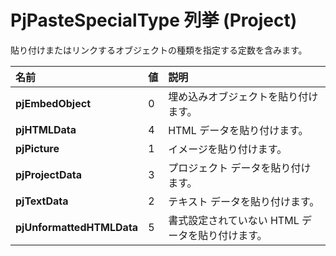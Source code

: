 
# PjPasteSpecialType 列挙 (Project)

貼り付けまたはリンクするオブジェクトの種類を指定する定数を含みます。



|**名前**|**値**|**説明**|
|:-----|:-----|:-----|
|**pjEmbedObject**|0|埋め込みオブジェクトを貼り付けます。|
|**pjHTMLData**|4|HTML データを貼り付けます。|
|**pjPicture**|1|イメージを貼り付けます。|
|**pjProjectData**|3|プロジェクト データを貼り付けます。|
|**pjTextData**|2|テキスト データを貼り付けます。|
|**pjUnformattedHTMLData**|5|書式設定されていない HTML データを貼り付けます。|

